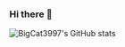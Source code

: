 ### Hi there 👋

<!--
**BigCat3997/BigCat3997** is a ✨ _special_ ✨ repository because its `README.md` (this file) appears on your GitHub profile.

Here are some ideas to get you started:

- 🔭 I’m currently working on ...
- 🌱 I’m currently learning ...
- 👯 I’m looking to collaborate on ...
- 🤔 I’m looking for help with ...
- 💬 Ask me about ...
- 📫 How to reach me: ...
- 😄 Pronouns: ...
- ⚡ Fun fact: ...
-->

![BigCat3997's GitHub stats](https://github-readme-stats.vercel.app/api?username=bigcat3997&show_icons=true&theme=gruvbox)
